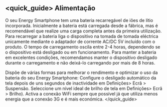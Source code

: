 ## <quick_guide> Alimentação

O seu Energy Smartphone tem uma bateria recarregável de iões de lítio incorporada. Inicialmente a bateria está carregada desde a fábrica, mas é recomendável que realize uma carga completa antes da primeira utilização. Para recarregar a bateria liga o dispositivo na tomada de tomada eléctrica unicamente mediante o adaptador de corrente AC/DC 5V incluído com o produto. O tempo de carregamento oscila entre 2-4 horas, dependendo se o dispositivo está desligado ou em funcionamento. Para manter a bateria em excelentes condições, recomendamos manter o dispositivo desligado durante o carregamento e não deixá-lo carregando por mais de 8 horas.

Dispõe de várias formas para melhorar o rendimento e optimizar o uso da bateria do seu Energy Smartphone: Configure o desligado automático da tela depois de uns segundos de inactividade em Definições> Ecrã > Suspensão. Seleccione um nível ideal de brilho de tela em Definições> Ecrã > Brilho). Activa a conexão WiFi sempre que possível já que utiliza menos energia que a conexão 3G e é mais económica.
</quick_guide>
